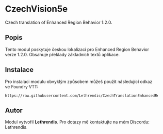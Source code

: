 
# CzechVision5e

Czech translation of Enhanced Region Behavior 1.2.0.

## Popis
Tento modul poskytuje českou lokalizaci pro Enhanced Region Behavior verze 1.2.0. Obsahuje překlady základních textů aplikace.

## Instalace
Pro instalaci modulu obvyklým způsobem můžeš použít následující odkaz ve Foundry VTT:

```
https://raw.githubusercontent.com/Lethrendis/CzechTranslationEnhancedRegionBehavior/main/module.json
```

## Autor
Modul vytvořil **Lethrendis**. Pro dotazy mě kontaktujte na mém Discordu: Lethrendis.
